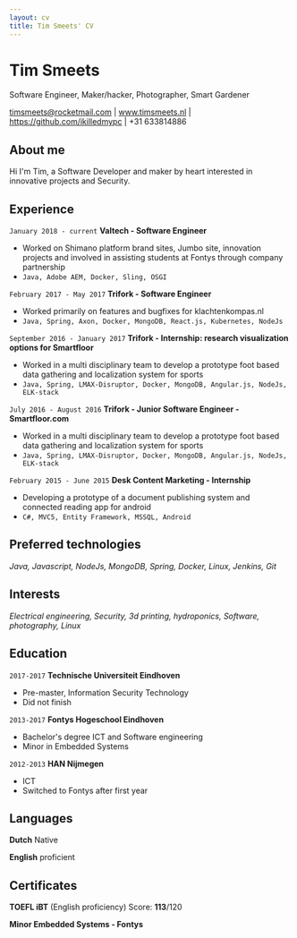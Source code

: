 ```yaml
---
layout: cv
title: Tim Smeets' CV
---
```

# Tim Smeets
Software Engineer, Maker/hacker, Photographer, Smart Gardener

<div id="webaddress">
<a href="timsmeets@rocketmail.com">timsmeets@rocketmail.com</a>
| <a href="http://timsmeets.nl">www.timsmeets.nl</a>
| <a href="https://github.com/ikilledmypc">https://github.com/ikilledmypc</a>
| <a>+31 633814886</a>
</div>


## About me

Hi I'm Tim, a Software Developer and maker by heart interested in innovative projects and Security.

## Experience

`January 2018 - current`
__Valtech - Software Engineer__
 - Worked on Shimano platform brand sites, Jumbo site, innovation projects and involved in assisting students at Fontys through company partnership
 - `Java, Adobe AEM, Docker, Sling, OSGI`

`February 2017 - May 2017`
__Trifork - Software Engineer__
 - Worked primarily on features and bugfixes for klachtenkompas.nl
 - `Java, Spring, Axon, Docker, MongoDB, React.js, Kubernetes, NodeJs`

`September 2016 - January 2017`
__Trifork - Internship: research visualization options for Smartfloor__

- Worked in a multi disciplinary team to develop a prototype foot based data gathering and localization system for sports
- `Java, Spring, LMAX-Disruptor, Docker, MongoDB, Angular.js, NodeJs, ELK-stack`

`July 2016 - August 2016`
__Trifork - Junior Software Engineer - Smartfloor.com__

- Worked in a multi disciplinary team to develop a prototype foot based data gathering and localization system for sports
- `Java, Spring, LMAX-Disruptor, Docker, MongoDB, Angular.js, NodeJs, ELK-stack`

`February 2015 - June 2015`
__Desk Content Marketing - Internship__

- Developing a prototype of a document publishing system and connected reading app for android
- `C#, MVC5, Entity Framework, MSSQL, Android`

## Preferred technologies

*Java, Javascript, NodeJs, MongoDB, Spring, Docker, Linux, Jenkins, Git*

## Interests
*Electrical engineering, Security, 3d printing, hydroponics, Software, photography, Linux*


## Education

`2017-2017`
__Technische Universiteit Eindhoven__

  - Pre-master, Information Security Technology
  - Did not finish

`2013-2017`
__Fontys Hogeschool Eindhoven__

  - Bachelor's degree ICT and Software engineering
  - Minor in Embedded Systems

`2012-2013`
__HAN Nijmegen__

- ICT
- Switched to Fontys after first year

## Languages

 __Dutch__ Native

 __English__ proficient

## Certificates

**TOEFL iBT** (English proficiency) Score: **113**/120

**Minor Embedded Systems - Fontys**

<!-- ### Footer

Last updated: May 2013 -->
